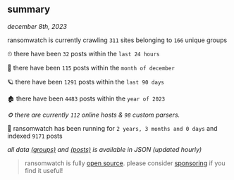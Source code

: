 
## summary
_december 8th, 2023_

ransomwatch is currently crawling `311` sites belonging to `166` unique groups

⏲ there have been `32` posts within the `last 24 hours`

🦈 there have been `115` posts within the `month of december`

🪐 there have been `1291` posts within the `last 90 days`

🏚 there have been `4483` posts within the `year of 2023`

_⚙️ there are currently `112` online hosts & `98` custom parsers._

🦕 ransomwatch has been running for `2 years, 3 months and 0 days` and indexed `9171` posts

_all data  [(groups)](http://ransomwhat.telemetry.ltd/groups) and [(posts)](http://ransomwhat.telemetry.ltd/posts) is available in JSON (updated hourly)_

> ransomwatch is fully [open source](https://github.com/joshhighet/ransomwatch#ransomwatch--). please consider [sponsoring](https://github.com/sponsors/joshhighet) if you find it useful!
